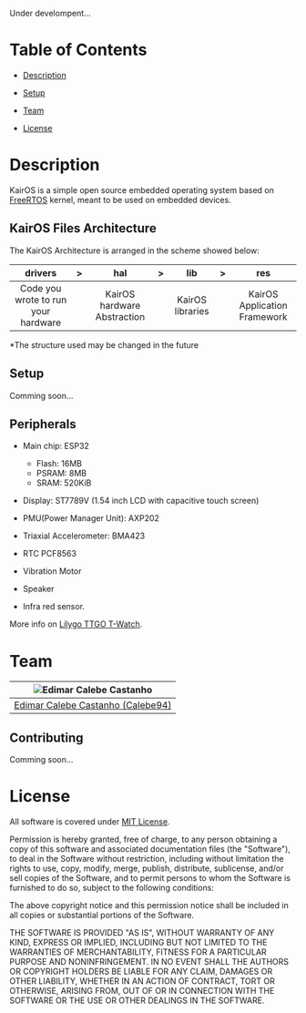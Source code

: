 
Under develompent... 

# Table of Contents

* [Description](#description)

* [Setup](#setup)

* [Team](#team)

* [License](#license)

# Description

KairOS is a simple open source embedded operating system based on [FreeRTOS](https://www.freertos.org) kernel, meant to be used on embedded devices.

## KairOS Files Architecture

The KairOS Architecture is arranged in the scheme showed below:

| drivers | > | hal | > | lib | > | res |
|:-------:|:--:|:---:|:--:|:---:|:--:|:---:|
| Code you wrote to run your hardware | | KairOS hardware Abstraction | | KairOS libraries | | KairOS Application Framework |

*The structure used may be changed in the future

## Setup

Comming soon...

## Peripherals

- Main chip: ESP32
  - Flash: 16MB
  - PSRAM: 8MB
  - SRAM: 520KiB

- Display: ST7789V (1.54 inch LCD with capacitive touch screen)
- PMU(Power Manager Unit): AXP202
- Triaxial Accelerometer: BMA423
- RTC PCF8563
- Vibration Motor
- Speaker
- Infra red sensor.

More info on [Lilygo TTGO T-Watch](https://translate.google.com/translate?hl=&sl=zh-CN&tl=en&u=https%3A%2F%2Flilygo-t-watch-document.readthedocs-hosted.com%2Fzh%2Flatest%2Findex.html&sandbox=1).

# Team

| <img src="https://github.com/Calebe94.png?size=200" alt="Edimar Calebe Castanho"> |
|:---------------------------------------------------------------------------------:|
| [Edimar Calebe Castanho (Calebe94)](https://github.com/Calebe94)                  |

## Contributing

Comming soon...

# License

All software is covered under [MIT License](https://opensource.org/licenses/MIT).

Permission is hereby granted, free of charge, to any person obtaining a copy of this software and associated documentation files (the "Software"), to deal in the Software without restriction, including without limitation the rights to use, copy, modify, merge, publish, distribute, sublicense, and/or sell copies of the Software, and to permit persons to whom the Software is furnished to do so, subject to the following conditions:

The above copyright notice and this permission notice shall be included in all copies or substantial portions of the Software.

THE SOFTWARE IS PROVIDED "AS IS", WITHOUT WARRANTY OF ANY KIND, EXPRESS OR IMPLIED, INCLUDING BUT NOT LIMITED TO THE WARRANTIES OF MERCHANTABILITY, FITNESS FOR A PARTICULAR PURPOSE AND NONINFRINGEMENT. IN NO EVENT SHALL THE AUTHORS OR COPYRIGHT HOLDERS BE LIABLE FOR ANY CLAIM, DAMAGES OR OTHER LIABILITY, WHETHER IN AN ACTION OF CONTRACT, TORT OR OTHERWISE, ARISING FROM, OUT OF OR IN CONNECTION WITH THE SOFTWARE OR THE USE OR OTHER DEALINGS IN THE SOFTWARE.
